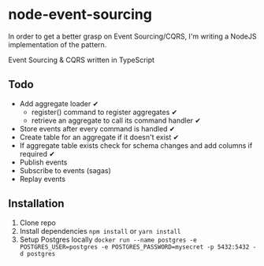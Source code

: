 # node-event-sourcing

In order to get a better grasp on Event Sourcing/CQRS, I'm writing a NodeJS implementation of the pattern.

Event Sourcing & CQRS written in TypeScript

## Todo

- Add aggregate loader ✔
  - register() command to register aggregates ✔
  - retrieve an aggregate to call its command handler ✔
- Store events after every command is handled ✔
- Create table for an aggregate if it doesn't exist ✔
- If aggregate table exists check for schema changes and add columns if required ✔
- Publish events
- Subscribe to events (sagas)
- Replay events

## Installation

1. Clone repo
2. Install dependencies
  `npm install` or `yarn install`
3. Setup Postgres locally
    `docker run --name postgres -e POSTGRES_USER=postgres -e POSTGRES_PASSWORD=mysecret -p 5432:5432 -d postgres`
